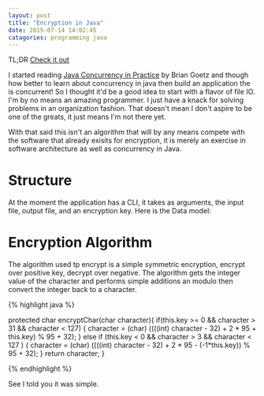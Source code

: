 ```yaml
---
layout: post
title: "Encryption in Java"
date: 2015-07-14 14:02:45
catagories: programming java
---
```


TL;DR [Check it out](https://github.com/skylerto/encryption)

I started reading [Java Concurrency in Practice](http://www.amazon.ca/Java-Concurrency-Practice-Brian-Goetz/dp/0321349601) by Brian Goetz and though how better to learn about concurrency in java then build an application the is concurrent! So I thought it'd be a good idea to start with a flavor of file IO. I'm by no means an amazing programmer. I just have a knack for solving problems in an organization fashion. That doesn't mean I don't aspire to be one of the greats, it just means I'm not there yet.

With that said this isn't an algorithm that will by any means compete with the
software that already exisits for encryption, it is merely an exercise in
software architecture as well as concurrency in Java.

# Structure

At the moment the application has a CLI, it takes as arguments, the input file,
output file, and an encryption key. Here is the Data model:

# Encryption Algorithm

The algorithm used tp encrypt is a simple symmetric encryption, encrypt over
positive key, decrypt over negative. The algorithm gets the
integer value of the character and performs simple additions an modulo then
convert the integer back to a character.


{% highlight java %}

protected char encryptChar(char character){
  if(this.key >= 0 && character > 31 && character < 127) {
    character = (char) ((((int) character - 32) + 2 * 95 + this.key) % 95 + 32);
  } else if (this.key < 0 && character > 3 && character < 127 ) {
    character = (char) ((((int) character - 32) + 2 * 95 - (-1*this.key)) % 95 + 32);
  }
  return character;
}

{% endhighlight %}

See I told you it was simple.
